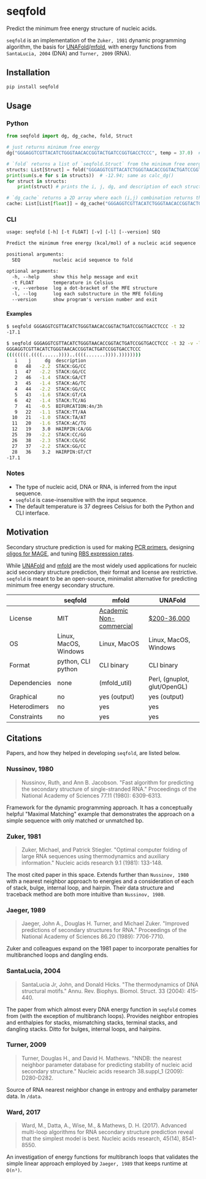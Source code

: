 # seqfold

Predict the minimum free energy structure of nucleic acids.

`seqfold` is an implementation of the `Zuker, 1981` dynamic programming algorithm, the basis for [UNAFold](http://unafold.rna.albany.edu/?q=DINAMelt/software)/[mfold](https://www.ibridgenetwork.org/#!/profiles/1045554571442/innovations/1/), with energy functions from `SantaLucia, 2004` (DNA) and `Turner, 2009` (RNA).

## Installation

```bash
pip install seqfold
```

## Usage

### Python

```python
from seqfold import dg, dg_cache, fold, Struct

# just returns minimum free energy
dg("GGGAGGTCGTTACATCTGGGTAACACCGGTACTGATCCGGTGACCTCCC", temp = 37.0)  # -12.94

# `fold` returns a list of `seqfold.Struct` from the minimum free energy structure
structs: List[Struct] = fold("GGGAGGTCGTTACATCTGGGTAACACCGGTACTGATCCGGTGACCTCCC")
print(sum(s.e for s in structs))  # -12.94; same as calc_dg()
for struct in structs:
    print(struct) # prints the i, j, dg, and description of each structure

# `dg_cache` returns a 2D array where each (i,j) combination returns the MFE from i to j inclusive
cache: List[List[float]] = dg_cache("GGGAGGTCGTTACATCTGGGTAACACCGGTACTGATCCGGTGACCTCCC")
```

### CLI

```txt
usage: seqfold [-h] [-t FLOAT] [-v] [-l] [--version] SEQ

Predict the minimum free energy (kcal/mol) of a nucleic acid sequence

positional arguments:
  SEQ            nucleic acid sequence to fold

optional arguments:
  -h, --help     show this help message and exit
  -t FLOAT       temperature in Celsius
  -v, --verbose  log a dot-bracket of the MFE structure
  -l, --log      log each substructure in the MFE folding
  --version      show program's version number and exit
```

#### Examples

```bash
$ seqfold GGGAGGTCGTTACATCTGGGTAACACCGGTACTGATCCGGTGACCTCCC -t 32
-17.1
```

```bash
$ seqfold GGGAGGTCGTTACATCTGGGTAACACCGGTACTGATCCGGTGACCTCCC -t 32 -v -l
GGGAGGTCGTTACATCTGGGTAACACCGGTACTGATCCGGTGACCTCCC
((((((((.((((......))))..((((.......)))).))))))))
   i    j     dg  description
   0   48   -2.2  STACK:GG/CC
   1   47   -2.2  STACK:GG/CC
   2   46   -1.4  STACK:GA/CT
   3   45   -1.4  STACK:AG/TC
   4   44   -2.2  STACK:GG/CC
   5   43   -1.6  STACK:GT/CA
   6   42   -1.4  STACK:TC/AG
   7   41   -0.5  BIFURCATION:4n/3h
   9   22   -1.1  STACK:TT/AA
  10   21   -1.0  STACK:TA/AT
  11   20   -1.6  STACK:AC/TG
  12   19    3.0  HAIRPIN:CA/GG
  25   39   -2.2  STACK:CC/GG
  26   38   -2.3  STACK:CG/GC
  27   37   -2.2  STACK:GG/CC
  28   36    3.2  HAIRPIN:GT/CT
-17.1
```

### Notes

- The type of nucleic acid, DNA or RNA, is inferred from the input sequence.
- `seqfold` is case-insensitive with the input sequence.
- The default temperature is 37 degrees Celsius for both the Python and CLI interface.

## Motivation

Secondary structure prediction is used for making [PCR primers](https://academic.oup.com/nar/article/40/15/e115/1223759), designing [oligos for MAGE](https://pubs.acs.org/doi/abs/10.1021/acssynbio.5b00219), and tuning [RBS expression rates](https://www.sciencedirect.com/science/article/pii/B9780123851208000024).

While [UNAFold](http://unafold.rna.albany.edu/?q=DINAMelt/software) and [mfold](https://www.ibridgenetwork.org/#!/profiles/1045554571442/innovations/1/) are the most widely used applications for nucleic acid secondary structure prediction, their format and license are restrictive. `seqfold` is meant to be an open-source, minimalist alternative for predicting minimum free energy secondary structure.

|              | seqfold               | mfold                                                                                  | UNAFold                                                                                          |
| ------------ | --------------------- | -------------------------------------------------------------------------------------- | ------------------------------------------------------------------------------------------------ |
| License      | MIT                   | [Academic Non-commercial](http://unafold.rna.albany.edu/download/Academic_License.txt) | [\$200-36,000](https://www.ibridgenetwork.org/#!/profiles/1045554571442/innovations/1/products/) |
| OS           | Linux, MacOS, Windows | Linux, MacOS                                                                           | Linux, MacOS, Windows                                                                            |
| Format       | python, CLI python    | CLI binary                                                                             | CLI binary                                                                                       |
| Dependencies | none                  | (mfold_util)                                                                           | Perl, (gnuplot, glut/OpenGL)                                                                     |
| Graphical    | no                    | yes (output)                                                                           | yes (output)                                                                                     |
| Heterodimers | no                    | yes                                                                                    | yes                                                                                              |
| Constraints  | no                    | yes                                                                                    | yes                                                                                              |

## Citations

Papers, and how they helped in developing `seqfold`, are listed below.

### Nussinov, 1980

> Nussinov, Ruth, and Ann B. Jacobson. "Fast algorithm for predicting the secondary structure of single-stranded RNA." Proceedings of the National Academy of Sciences 77.11 (1980): 6309-6313.

Framework for the dynamic programming approach. It has a conceptually helpful "Maximal Matching" example that demonstrates the approach on a simple sequence with only matched or unmatched bp.

### Zuker, 1981

> Zuker, Michael, and Patrick Stiegler. "Optimal computer folding of large RNA sequences using thermodynamics and auxiliary information." Nucleic acids research 9.1 (1981): 133-148.

The most cited paper in this space. Extends further than `Nussinov, 1980` with a nearest neighbor approach to energies and a consideration of each of stack, bulge, internal loop, and hairpin. Their data structure and traceback method are both more intuitive than `Nussinov, 1980`.

### Jaeger, 1989

> Jaeger, John A., Douglas H. Turner, and Michael Zuker. "Improved predictions of secondary structures for RNA." Proceedings of the National Academy of Sciences 86.20 (1989): 7706-7710.

Zuker and colleagues expand on the 1981 paper to incorporate penalties for multibranched loops and dangling ends.

### SantaLucia, 2004

> SantaLucia Jr, John, and Donald Hicks. "The thermodynamics of DNA structural motifs." Annu. Rev. Biophys. Biomol. Struct. 33 (2004): 415-440.

The paper from which almost every DNA energy function in `seqfold` comes from (with the exception of multibranch loops). Provides neighbor entropies and enthalpies for stacks, mismatching stacks, terminal stacks, and dangling stacks. Ditto for bulges, internal loops, and hairpins.

### Turner, 2009

> Turner, Douglas H., and David H. Mathews. "NNDB: the nearest neighbor parameter database for predicting stability of nucleic acid secondary structure." Nucleic acids research 38.suppl_1 (2009): D280-D282.

Source of RNA nearest neighbor change in entropy and enthalpy parameter data. In `/data`.

### Ward, 2017

> Ward, M., Datta, A., Wise, M., & Mathews, D. H. (2017). Advanced multi-loop algorithms for RNA secondary structure prediction reveal that the simplest model is best. Nucleic acids research, 45(14), 8541-8550.

An investigation of energy functions for multibranch loops that validates the simple linear approach employed by `Jaeger, 1989` that keeps runtime at `O(n³)`.
